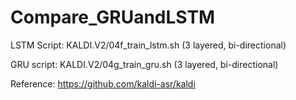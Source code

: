 # Compare_GRUandLSTM

LSTM Script: KALDI.V2/04f_train_lstm.sh (3 layered, bi-directional)

GRU script: KALDI.V2/04g_train_gru.sh   (3 layered, bi-directional)

Reference: https://github.com/kaldi-asr/kaldi
